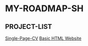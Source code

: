 # MY-ROADMAP-SH

## PROJECT-LIST
[Single-Page-CV](https://roadmap.sh/projects/single-page-cv)
[Basic HTML Website](https://roadmap.sh/projects/basic-html-website)
